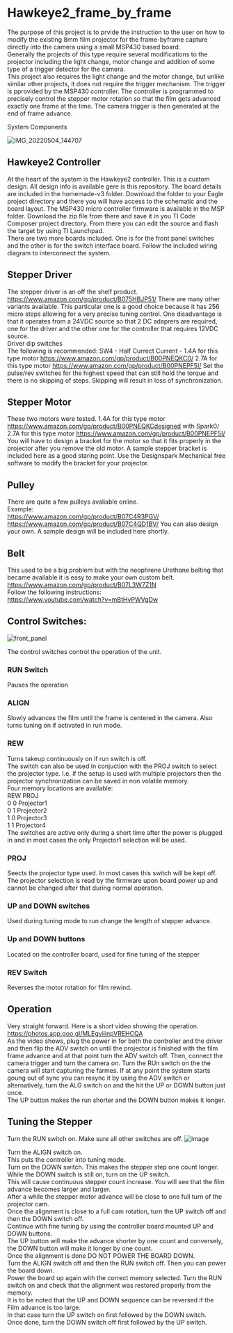 # Hawkeye2_frame_by_frame
The purpose of this project is to prvide the instruction to the user on how to modify the existing 8mm film projector for the frame-byframe capture directly into the camera using a small MSP430 based board.  
Generally the projects of this type require several modifications to the projector including the light change, motor change and addition of some type of a trigger detector for the camera.  
This project also requires the light change and the motor change, but unlike similar other projects, it does not require the trigger mechanism. The trigger is pprovided by the MSP430 controller. The controller is programmed to precisely control the stepper motor rotation so that the film gets advanced exactly one frame at the time. The camera trigger is then generated at the end of frame advance.  

System Components

![IMG_20220504_144707](https://user-images.githubusercontent.com/48537944/166855115-0297680d-0524-4b80-a290-e62c47861d60.jpg)

## Hawkeye2 Controller  
At the heart of the system is the Hawkeye2 controller. This is a custom design. All design info is available gere is this repository. The board details are included in  the homemade-v3 folder. Download the folder to your Eagle project directory and there you will have access to the schematic and the board layout. 
The MSP430 micro controller firmware is available in the MSP folder. Download the zip file from there and save it in you TI Code Composer project directory. From there you can edit the source and flash the target by using TI Launchpad.  
There are two more boards included. One is for the front panel switches and the other is for the switch interface board. Follow the included wiring diagram to interconnect the system.
## Stepper Driver  
The stepper driver is an off the shelf product. 
https://www.amazon.com/gp/product/B075HBJP51/
There are many other variants available. This particular one is a good choice because it has 256 micro steps allowing for a very precise tuning control. One disadvantage is that it operates from a 24VDC source so that 2 DC adaprers are required, one for the driver and the other one for the controller that requires 12VDC source.  
Driver dip switches  
The following is recommended:
SW4 - Half Currect
Current - 
1.4A for this type motor https://www.amazon.com/gp/product/B00PNEQKC0/
2.7A for this type motor https://www.amazon.com/gp/product/B00PNEPF5I/
Set the pulse/rev switches for the highest speed that can still hold the torque and there is no skipping of steps. Skipping will result in loss of synchronization.  
## Stepper Motor  
These two motors were tested.
1.4A for this type motor https://www.amazon.com/gp/product/B00PNEQKCdesigned with Spark0/
2.7A for this type motor https://www.amazon.com/gp/product/B00PNEPF5I/
You will have to design a bracket for the motor so that it fits properly in the projector after you remove the old motor. 
A sample stepper bracket is included here as a good staring point. Use the Designspark Mechanical free software to modify the bracket for your projector.

## Pulley
There are quite a few pulleys avaliable online.  
Example:  
https://www.amazon.com/gp/product/B07C4R3PGV/  
https://www.amazon.com/gp/product/B07C4QD1BV/
You can also design your own. A sample design will be included here shortly.

## Belt
This used to be a big problem but with the neophrene Urethane belting that became available it is easy to make your own custom belt.
https://www.amazon.com/gp/product/B07L3W7Z1N  
Follow the following instructions:  
https://www.youtube.com/watch?v=mBtHvPWVgDw

## Control Switches:


![front_panel](https://user-images.githubusercontent.com/48537944/167196521-d25ae0d0-ba29-4e8c-b0fa-85e9202a8518.png)

The control switches control the operation of the unit.  
### RUN Switch
Pauses the operation  
### ALIGN
Slowly advances the film until the frame is centered in the camera. Also turns tuning on if activated in run mode.  
### REW
Turns takeup continuously on if run switch is off.  
The switch can also be used in conjuction with the PROJ switch to select the projector type. 
I.e. if the setup is used with multiple projectors then the projector synchronization can be saved in non volatile memory.  
Four memory locations are available:   
REW     PROJ  
0       0       Projector1  
0       1       Projector2  
1       0       Projector3  
1       1       Projector4  
The switches are active only during a short time after the power is plugged in and in most cases the only Projector1 selection will be used.  


### PROJ 
Seects the projector type used. In most cases this switch will be kept off. 
The projector selection is read by the firmware upon board power up and cannot be changed after that during normal operation.  
### UP and DOWN switches 
Used during tuning mode to run change the length of stepper advance.  
### Up and DOWN buttons
Located on the controller board, used for fine tuning of the stepper  
### REV Switch 
Reverses the motor rotation for film rewind.  

## Operation
Very straight forward. Here is a short video showing the operation.  
https://photos.app.goo.gl/MLEgviiinpVREHCQA  
As the video shows, plug the power in for both the controller and the driver and then flip the ADV switch on until the projector is finished with the film frame advance and at that point turn the ADV switch off. Then, connect the camera trigger and turn the camera on. Turn the RUn switch on the the camera will start capturing the farmes. If at any point the system starts goung out of sync you can resync it by using the ADV switch or alternatively, turn the ALG switch on and the hit the UP or DOWN button just once.   
The UP button makes the run shorter and the DOWN button makes it longer.  

## Tuning the Stepper  
Turn the RUN switch on. Make sure all other switches are off.
![image](https://user-images.githubusercontent.com/48537944/167198893-b7b94d33-e3a4-4934-8207-8972e0525aaf.png)

Turn the ALIGN switch on.  
This puts the controller into tuning mode.  
Turn on the DOWN switch. This makes the stepper step one count longer.  
While the DOWN switch is still on, turn on the UP switch.  
This will cause continuous stepper count increase. You will see that the film advance becomes larger and larger.   
After a while the stepper motor advance will  be close to one full turn of the projector cam.  
Once the alignment is close to a full cam rotation, turn the UP switch off and then the DOWN switch off.   
Continue with fine tuning by using the controller board mounted UP and DOWN buttons.  
The UP button will make the advance shorter by one count and conversely, the DOWN button will make it longer by one count.  
Once the alignment is done DO NOT POWER THE BOARD DOWN.  
Turn the ALIGN switch off and then the RUN switch off. Then you can power the board down.  
Power the board up again with the correct memory selected.
Turn the RUN switch on and check that the alignment was restored properly from the memory.  
It is to be noted that the UP and DOWN sequence can be reversed if the Film advance is too large.  
In that case turn the UP switch on first followed by the DOWN switch.   
Once done, turn the DOWN switch off first followed by the UP switch.







